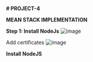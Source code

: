 **# PROJECT-4**

**MEAN STACK IMPLEMENTATION**

**Step 1: Install NodeJs**
![image](https://user-images.githubusercontent.com/113097621/208458823-86e3a1b1-e505-4ed6-974b-e46781aa714f.png)

Add certificates
![image](https://user-images.githubusercontent.com/113097621/208459373-a196e033-561d-40c8-8ede-3117eb70048f.png)

**Install NodeJS**

